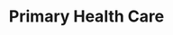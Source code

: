 ---
layout: more
permalink: "/modules/introduction/intro/"
title: Primary Health Care
id: intro

sections:
  - section:

    - part: full
      title: What is it?
      text: The Primary Health Care approach means being attentive to and addressing the many factors in the social, economic, and physical environments that affect health. It places citizens and patients on an equal footing with health professionals in respect to decision making about health issues through five principles.

    - part: full
      title: Take Action
      quiz-matching-equal:
        - category: [Accessibility, modules/intro/topic/intro/1.jpg] 
        - category: [Public Participation, modules/intro/topic/intro/2.jpg] 
        - category: [Health Promotion, modules/intro/topic/intro/3.jpg] 
        - category: [Appropriate Technology, modules/intro/topic/intro/4.jpg] 
        - category: [Intersectoral Cooperation, modules/intro/topic/intro/5.jpg] 

        - Accessibility: Supply of essential health responsibility to all people with no unreasonable geographic or financial barriers
        - Public Participation: Right and responsibility to be active partners in making decisions about one’s health care and the health
        - Health Promotion: Process of enabling people to increase control over and improve their health
        - Appropriate Technology: Methods of care, service delivery, procedures and equipment that are socially acceptable and affordable
        - Intersectoral Cooperation: Commitment from all sectors (government, community and health) for meaningful action on health determinents 

  - section:
    - part: half
      title: Primary Care
      text: VCH operates primary care clinics whereby people who meet the mandate can access services; primary care clinics use a PHC approach.
    - part: half
      image: modules/intro/topic/intro/PrimaryCare.jpg

  - section:
    - part: half
      title: Determinants of Health
      text: "According to the Public Health Agency of Canada, there are key determinants of health that affect the health of the  clients we care for. They are:"
      bullets:
        - Assessment and monitoring
        - Assessment and monitoring
        - Managing emergencies
        - Teaching client to prevent/manage acute exacerbation
        - MRP care conferencing
        - Medication management
        - Assessment and monitoring
        - Assessment and monitoring
        - Managing emergencies
        - Teaching client to prevent/manage acute exacerbation
        - MRP care conferencing
        - Medication management

    - part: half
      title: Take Action
      text: "Watch the videos and reflect on the following questions:"
      bullets:
        - 'Which determinants of health are evident in these videos?'
        - 'How do you see the determinants of health impacting the clients you will care for in the community?'
      youtube: https://www.youtube.com/embed/aJbpRt4r5cE
      youtube-2: https://www.youtube.com/embed/l2pBNoqYbjY
      

  - section:
    - part: full
      title: Care Management
      text: Part of partnering in the client’s journey is accepting their wishes for future health care when they are no longer able to communicate for themselves. 
    - part: spacer
    - part: half
      title: Take Action
      text: Before we walk along side our clients, we have to understand where they are coming from.
      text-2: "1. Please watch the introduction to: Hope that Helps: Trauma Informed Care"
      youtube: https://www.youtube.com/embed/KODThTB-rHc
    - part: half
      title: Take Action
      text: It is important to walk along side our clients on their journey to optimize their health.
      text-2: "2. Watch the video and write down how you can support clients’ transition from one point of care to another."
      youtube: https://www.youtube.com/embed/51KrAku6awE

  - section:
---